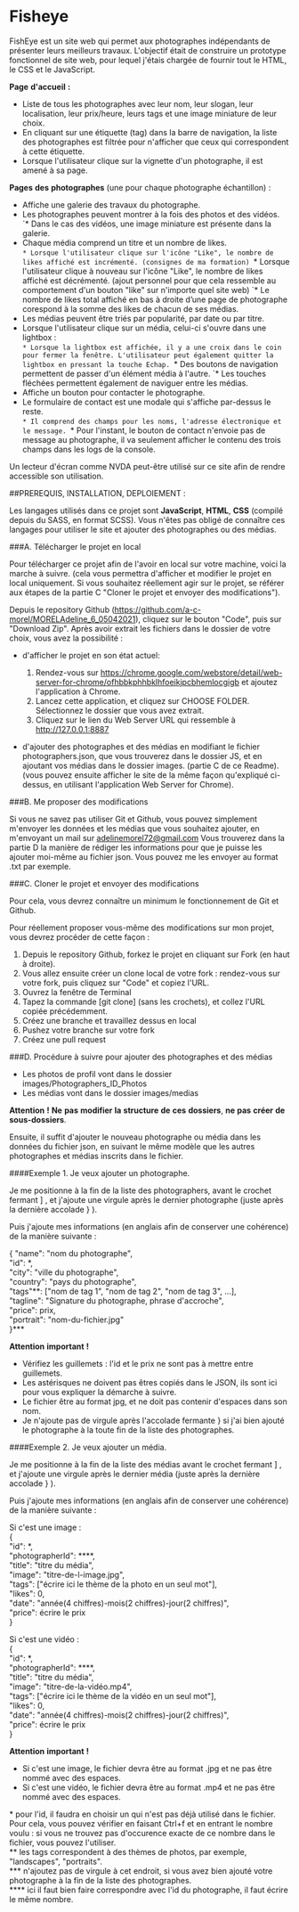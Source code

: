 # Fisheye

FishEye est un site web qui permet aux photographes indépendants de présenter leurs meilleurs travaux.
L'objectif était de construire un prototype fonctionnel de site web, pour lequel j'étais chargée de fournir tout le HTML, le CSS et le JavaScript.

__Page__ __d'accueil__ __:__ 
* Liste de tous les photographes avec leur nom, leur slogan, leur localisation, leur prix/heure, leurs tags et une image miniature de leur choix.
* En cliquant sur une étiquette (tag) dans la barre de navigation, la liste des photographes est filtrée pour n'afficher que ceux qui correspondent à cette
étiquette.
* Lorsque l'utilisateur clique sur la vignette d'un photographe, il est amené à sa page.

__Pages__ __des__ __photographes__ (une pour chaque photographe échantillon) :  
* Affiche une galerie des travaux du photographe.
* Les photographes peuvent montrer à la fois des photos et des vidéos.  
	`* Dans le cas des vidéos, une image miniature est présente dans la galerie.
* Chaque média comprend un titre et un nombre de likes.  
	`* Lorsque l'utilisateur clique sur l'icône "Like", le nombre de likes affiché est incrémenté. (consignes de ma formation)
	`* Lorsque l'utilisateur clique à nouveau sur l'icône "Like", le nombre de likes affiché est décrémenté. (ajout personnel pour que cela ressemble au comportement d'un bouton "like" sur n'importe quel site web)
	`* Le nombre de likes total affiché en bas à droite d’une page de photographe corespond à la somme des likes de chacun de ses médias.
* Les médias peuvent être triés par popularité, par date ou par titre.
* Lorsque l'utilisateur clique sur un média, celui-ci s'ouvre dans une lightbox :  
	`* Lorsque la lightbox est affichée, il y a une croix dans le coin pour fermer la fenêtre. L'utilisateur peut également quitter la lightbox en pressant la touche Echap.
	`* Des boutons de navigation permettent de passer d'un élément média à l'autre.
	`* Les touches fléchées permettent également de naviguer entre les médias.
* Affiche un bouton pour contacter le photographe.
* Le formulaire de contact est une modale qui s'affiche par-dessus le reste.  
	`* Il comprend des champs pour les noms, l'adresse électronique et le message.
	`* Pour l'instant, le bouton de contact n'envoie pas de message au photographe, il va seulement afficher le contenu des trois champs dans les logs de la console.

Un lecteur d'écran comme NVDA peut-être utilisé sur ce site afin de rendre accessible son utilisation.


##PREREQUIS, INSTALLATION, DEPLOIEMENT :

Les langages utilisés dans ce projet sont __JavaScript__, __HTML__, __CSS__ (compilé depuis du SASS, en format SCSS). Vous n'êtes pas obligé de connaître ces langages pour utiliser le site et ajouter des photographes ou des médias.

###A. Télécharger le projet en local

Pour télécharger ce projet afin de l'avoir en local sur votre machine, voici la marche à suivre. (cela vous permettra d'afficher et modifier le projet en local uniquement. Si vous souhaitez réellement agir sur le projet, se référer aux étapes de la partie C "Cloner le projet et envoyer des modifications").

Depuis le repository Github (https://github.com/a-c-morel/MORELAdeline_6_05042021), cliquez sur le bouton "Code", puis sur "Download Zip".
Après avoir extrait les fichiers dans le dossier de votre choix, vous avez la possibilité :

* d'afficher le projet en son état actuel:
	1. Rendez-vous sur https://chrome.google.com/webstore/detail/web-server-for-chrome/ofhbbkphhbklhfoeikjpcbhemlocgigb et ajoutez l'application à Chrome.
	2. Lancez cette application, et cliquez sur CHOOSE FOLDER. Sélectionnez le dossier que vous avez extrait.
	3. Cliquez sur le lien du Web Server URL qui ressemble à http://127.0.0.1:8887

* d'ajouter des photographes et des médias en modifiant le fichier photographers.json, que vous trouverez dans le dossier JS, et en ajoutant vos médias dans le dossier images. (partie C de ce Readme).
(vous pouvez ensuite afficher le site de la même façon qu'expliqué ci-dessus, en utilisant l'application Web Server for Chrome).


###B. Me proposer des modifications

Si vous ne savez pas utiliser Git et Github, vous pouvez simplement m'envoyer les données et les médias que vous souhaitez ajouter, en m'envoyant un mail sur adelinemorel72@gmail.com
Vous trouverez dans la partie D la manière de rédiger les informations pour que je puisse les ajouter moi-même au fichier json. Vous pouvez me les envoyer au format .txt par exemple.


###C. Cloner le projet et envoyer des modifications

Pour cela, vous devrez connaître un minimum le fonctionnement de Git et Github.

Pour réellement proposer vous-même des modifications sur mon projet, vous devrez procéder de cette façon :

1. Depuis le repository Github, forkez le projet en cliquant sur Fork (en haut à droite).
2. Vous allez ensuite créer un clone local de votre fork : rendez-vous sur votre fork, puis cliquez sur "Code" et copiez l'URL.
3. Ouvrez la fenêtre de Terminal
4. Tapez la commande [git clone] (sans les crochets), et collez l'URL copiée précédemment.
5. Créez une branche et travaillez dessus en local
6. Pushez votre branche sur votre fork
7. Créez une pull request


###D. Procédure à suivre pour ajouter des photographes et des médias
* Les photos de profil vont dans le dossier images/Photographers_ID_Photos
* Les médias vont dans le dossier images/medias

__Attention__ __!__ __Ne__ __pas__ __modifier__ __la__ __structure__ __de__ __ces__ __dossiers__, __ne__ __pas__ __créer__ __de__ __sous-dossiers__.

Ensuite, il suffit d'ajouter le nouveau photographe ou média dans les données du fichier json, en suivant le même modèle que les autres photographes et médias inscrits dans le fichier.

####Exemple 1. Je veux ajouter un photographe.

Je me positionne à la fin de la liste des photographers, avant le crochet fermant ] , et j'ajoute une virgule après le dernier photographe (juste après la dernière accolade } ).

Puis j'ajoute mes informations (en anglais afin de conserver une cohérence) de la manière suivante :

{
  "name": "nom du photographe",  
  "id": \*,  
  "city": "ville du photographe",  
  "country": "pays du photographe",  
  "tags"\*\*: ["nom de tag 1", "nom de tag 2", "nom de tag 3", ...],  
  "tagline": "Signature du photographe, phrase d'accroche",  
  "price": prix,  
  "portrait": "nom-du-fichier.jpg"  
}\*\*\*

__Attention__ __important__ __!__
* Vérifiez les guillemets : l'id et le prix ne sont pas à mettre entre guillemets.
* Les astérisques ne doivent pas êtres copiés dans le JSON, ils sont ici pour vous expliquer la démarche à suivre.
* Le fichier être au format jpg, et ne doit pas contenir d'espaces dans son nom.
* Je n'ajoute pas de virgule après l'accolade fermante } si j'ai bien ajouté le photographe à la toute fin de la liste des photographes.

####Exemple 2. Je veux ajouter un média.

Je me positionne à la fin de la liste des médias avant le crochet fermant ] , et j'ajoute une virgule après le dernier média (juste après la dernière accolade } ).

Puis j'ajoute mes informations (en anglais afin de conserver une cohérence) de la manière suivante :

Si c'est une image :  
{  
  "id": \*,  
  "photographerId": \*\*\*\*,  
  "title": "titre du média",  
  "image": "titre-de-l-image.jpg",  
  "tags": ["écrire ici le thème de la photo en un seul mot"],  
  "likes": 0,  
  "date": "année(4 chiffres)-mois(2 chiffres)-jour(2 chiffres)",  
  "price": écrire le prix  
}

Si c'est une vidéo :  
{  
  "id": \*,  
  "photographerId": \*\*\*\*,  
  "title": "titre du média",  
  "image": "titre-de-la-vidéo.mp4",  
  "tags": ["écrire ici le thème de la vidéo en un seul mot"],  
  "likes": 0,  
  "date": "année(4 chiffres)-mois(2 chiffres)-jour(2 chiffres)",  
  "price": écrire le prix  
}

__Attention__ __important__ __!__
* Si c'est une image, le fichier devra être au format .jpg et ne pas être nommé avec des espaces.
* Si c'est une vidéo, le fichier devra être au format .mp4 et ne pas être nommé avec des espaces.

\* pour l'id, il faudra en choisir un qui n'est pas déjà utilisé dans le fichier. Pour cela, vous pouvez vérifier en faisant Ctrl+f et en entrant le nombre voulu : si vous ne trouvez pas d'occurence exacte de ce nombre dans le fichier, vous pouvez l'utiliser.  
\*\* les tags correspondent à des thèmes de photos, par exemple, "landscapes", "portraits".  
\*\*\* n'ajoutez pas de virgule à cet endroit, si vous avez bien ajouté votre photographe à la fin de la liste des photographes.  
\*\*\*\* ici il faut bien faire correspondre avec l'id du photographe, il faut écrire le même nombre.